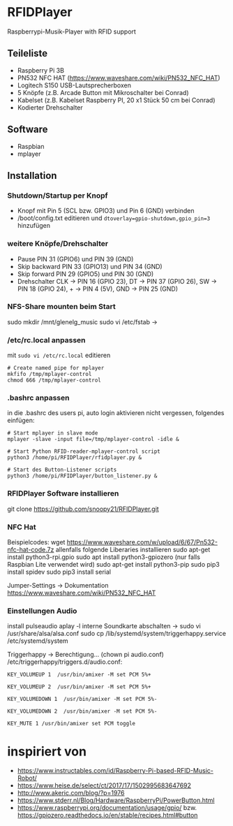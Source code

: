 # RFIDPlayer
Raspberrypi-Musik-Player with RFID support

## Teileliste
- Raspberry Pi 3B
- PN532 NFC HAT (https://www.waveshare.com/wiki/PN532_NFC_HAT)
- Logitech S150 USB-Lautsprecherboxen
- 5 Knöpfe (z.B. Arcade Button mit Mikroschalter bei Conrad)
- Kabelset (z.B. Kabelset Raspberry PI, 20 x1 Stück 50 cm bei Conrad)
- Kodierter Drehschalter

## Software
- Raspbian
- mplayer

## Installation

### Shutdown/Startup per Knopf
- Knopf mit Pin 5 (SCL bzw. GPIO3) und Pin 6 (GND) verbinden
- /boot/config.txt editieren und ```dtoverlay=gpio-shutdown,gpio_pin=3``` hinzufügen

### weitere Knöpfe/Drehschalter
- Pause PIN 31 (GPIO6) und PIN 39 (GND)
- Skip backward PIN 33 (GPIO13) und PIN 34 (GND)
- Skip forward PIN 29 (GPIO5) und PIN 30 (GND)
- Drehschalter CLK -> PIN 16 (GPIO 23), DT -> PIN 37 (GPIO 26), SW -> PIN 18 (GPIO 24), + -> PIN 4 (5V), GND -> PIN 25 (GND)

### NFS-Share mounten beim Start
sudo mkdir /mnt/glenelg_music
sudo vi /etc/fstab -> 

### /etc/rc.local anpassen
mit ```sudo vi /etc/rc.local``` editieren
```
# Create named pipe for mplayer
mkfifo /tmp/mplayer-control
chmod 666 /tmp/mplayer-control
```

### .bashrc anpassen
in die .bashrc des users pi, auto login aktivieren nicht vergessen, folgendes einfügen:
```
# Start mplayer in slave mode
mplayer -slave -input file=/tmp/mplayer-control -idle &

# Start Python RFID-reader-mplayer-control script
python3 /home/pi/RFIDPlayer/rfidplayer.py &

# Start des Button-Listener scripts
python3 /home/pi/RFIDPlayer/button_listener.py &
```

### RFIDPlayer Software installieren
git clone https://github.com/snoopy21/RFIDPlayer.git

### NFC Hat
Beispielcodes:
wget https://www.waveshare.com/w/upload/6/67/Pn532-nfc-hat-code.7z
allenfalls folgende Liberaries installieren
sudo apt-get install python3-rpi.gpio
sudo apt install python3-gpiozero (nur falls Raspbian Lite verwendet wird)
sudo apt-get install python3-pip
sudo pip3 install spidev
sudo pip3 install serial

Jumper-Settings -> Dokumentation https://www.waveshare.com/wiki/PN532_NFC_HAT

### Einstellungen Audio
install pulseaudio
aplay -l
interne Soundkarte abschalten -> sudo vi /usr/share/alsa/alsa.conf
sudo cp /lib/systemd/system/triggerhappy.service /etc/systemd/system

Triggerhappy -> Berechtigung... (chown pi audio.conf)
/etc/triggerhappy/triggers.d/audio.conf:
```
KEY_VOLUMEUP 1  /usr/bin/amixer -M set PCM 5%+

KEY_VOLUMEUP 2  /usr/bin/amixer -M set PCM 5%+

KEY_VOLUMEDOWN 1  /usr/bin/amixer -M set PCM 5%- 

KEY_VOLUMEDOWN 2  /usr/bin/amixer -M set PCM 5%- 

KEY_MUTE 1 /usr/bin/amixer set PCM toggle
```

# inspiriert von
- https://www.instructables.com/id/Raspberry-Pi-based-RFID-Music-Robot/
- https://www.heise.de/select/ct/2017/17/1502995683647692
- http://www.akeric.com/blog/?p=1976
- https://www.stderr.nl/Blog/Hardware/RaspberryPi/PowerButton.html
- https://www.raspberrypi.org/documentation/usage/gpio/ bzw. https://gpiozero.readthedocs.io/en/stable/recipes.html#button
